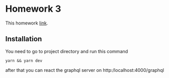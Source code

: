 # Homework 3

This homework [link](https://app.patika.dev/moduller/graphql/odev-03).

## Installation

You need to go to project directory and run this command

```
yarn && yarn dev
```

after that you can react the graphql server on http:/localhost:4000/graphql
